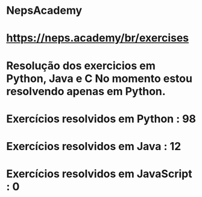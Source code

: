 # NepsAcademy
# https://neps.academy/br/exercises 
# Resolução dos exercicios em Python, Java e C No momento estou resolvendo apenas em Python.
# Exercícios resolvidos em Python : 98
# Exercícios resolvidos em Java : 12
# Exercícios resolvidos em JavaScript : 0
